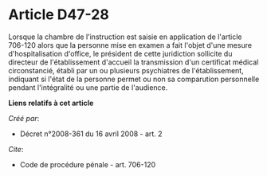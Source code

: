 # Article D47-28

Lorsque la chambre de l'instruction est saisie en application de l'article 706-120 alors que la personne mise en examen a
fait l'objet d'une mesure d'hospitalisation d'office, le président de cette juridiction sollicite du directeur de
l'établissement d'accueil la transmission d'un certificat médical circonstancié, établi par un ou plusieurs psychiatres de
l'établissement, indiquant si l'état de la personne permet ou non sa comparution personnelle pendant l'intégralité ou une
partie de l'audience.

**Liens relatifs à cet article**

_Créé par_:

  - Décret n°2008-361 du 16 avril 2008 - art. 2

_Cite_:

  - Code de procédure pénale - art. 706-120
